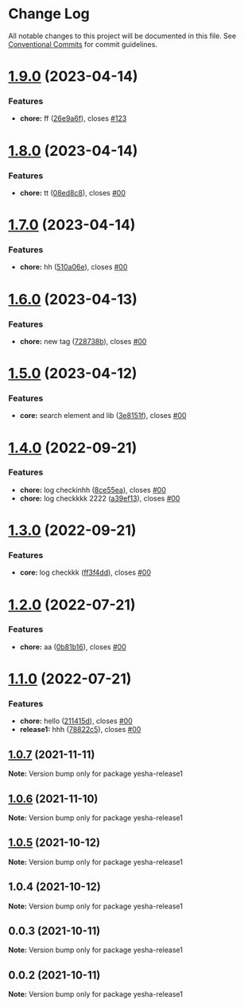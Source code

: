 # Change Log

All notable changes to this project will be documented in this file.
See [Conventional Commits](https://conventionalcommits.org) for commit guidelines.

# [1.9.0](https://github.com/yeshamavani/release-auto/compare/yesha-release1@1.8.0...yesha-release1@1.9.0) (2023-04-14)


### Features

* **chore:** ff ([26e9a6f](https://github.com/yeshamavani/release-auto/commit/26e9a6f652f44e3f5f2bf46d541b9170d9a8ebda)), closes [#123](https://github.com/yeshamavani/release-auto/issues/123)





# [1.8.0](https://github.com/yeshamavani/release-auto/compare/yesha-release1@1.7.0...yesha-release1@1.8.0) (2023-04-14)


### Features

* **chore:** tt ([08ed8c8](https://github.com/yeshamavani/release-auto/commit/08ed8c8a1e95e28fac1392ef9c05a749fb3c99d7)), closes [#00](https://github.com/yeshamavani/release-auto/issues/00)





# [1.7.0](https://github.com/yeshamavani/release-auto/compare/yesha-release1@1.6.0...yesha-release1@1.7.0) (2023-04-14)


### Features

* **chore:** hh ([510a06e](https://github.com/yeshamavani/release-auto/commit/510a06e82cc5007e6f6b02522b42e0fd8bf0bff4)), closes [#00](https://github.com/yeshamavani/release-auto/issues/00)





# [1.6.0](https://github.com/yeshamavani/release-auto/compare/yesha-release1@1.5.0...yesha-release1@1.6.0) (2023-04-13)


### Features

* **chore:** new tag ([728738b](https://github.com/yeshamavani/release-auto/commit/728738b0218c92e8fe3278251c036b435e098486)), closes [#00](https://github.com/yeshamavani/release-auto/issues/00)





# [1.5.0](https://github.com/yeshamavani/release-auto/compare/yesha-release1@1.4.0...yesha-release1@1.5.0) (2023-04-12)


### Features

* **core:** search element and lib ([3e8151f](https://github.com/yeshamavani/release-auto/commit/3e8151fe5f7d65035a74a048d018ac56601277ea)), closes [#00](https://github.com/yeshamavani/release-auto/issues/00)





# [1.4.0](https://github.com/yeshamavani/release-auto/compare/yesha-release1@1.3.0...yesha-release1@1.4.0) (2022-09-21)


### Features

* **chore:** log checkinhh ([8ce55ea](https://github.com/yeshamavani/release-auto/commit/8ce55eaa5ad29c5866f1b2d661d45b09124f81a3)), closes [#00](https://github.com/yeshamavani/release-auto/issues/00)
* **chore:** log checkkkk 2222 ([a39ef13](https://github.com/yeshamavani/release-auto/commit/a39ef13d3496b98ff55cf4c87e6a13265ed6bf42)), closes [#00](https://github.com/yeshamavani/release-auto/issues/00)





# [1.3.0](https://github.com/yeshamavani/release-auto/compare/yesha-release1@1.2.0...yesha-release1@1.3.0) (2022-09-21)


### Features

* **core:** log checkkk ([ff3f4dd](https://github.com/yeshamavani/release-auto/commit/ff3f4ddd27512fcecc96563a8fffc529e09b69ce)), closes [#00](https://github.com/yeshamavani/release-auto/issues/00)





# [1.2.0](https://github.com/yeshamavani/release-auto/compare/yesha-release1@1.1.0...yesha-release1@1.2.0) (2022-07-21)


### Features

* **chore:** aa ([0b81b16](https://github.com/yeshamavani/release-auto/commit/0b81b160a17b031e80172d0a9cb5336d614db232)), closes [#00](https://github.com/yeshamavani/release-auto/issues/00)





# [1.1.0](https://github.com/yeshamavani/release-auto/compare/yesha-release1@1.0.7...yesha-release1@1.1.0) (2022-07-21)


### Features

* **chore:** hello ([211415d](https://github.com/yeshamavani/release-auto/commit/211415d949231a540e9283b134733d280a15eae8)), closes [#00](https://github.com/yeshamavani/release-auto/issues/00)
* **release1:** hhh ([78822c5](https://github.com/yeshamavani/release-auto/commit/78822c5ddb1f748d89c041041ee787ae70363569)), closes [#00](https://github.com/yeshamavani/release-auto/issues/00)





## [1.0.7](https://github.com/yeshamavani/release-auto/compare/yesha-release1@1.0.6...yesha-release1@1.0.7) (2021-11-11)

**Note:** Version bump only for package yesha-release1





## [1.0.6](https://github.com/yeshamavani/release-auto/compare/yesha-release1@1.0.5...yesha-release1@1.0.6) (2021-11-10)

**Note:** Version bump only for package yesha-release1





## [1.0.5](https://github.com/yeshamavani/release-auto/compare/yesha-release1@1.0.4...yesha-release1@1.0.5) (2021-10-12)

**Note:** Version bump only for package yesha-release1





## 1.0.4 (2021-10-12)

**Note:** Version bump only for package yesha-release1





## 0.0.3 (2021-10-11)

**Note:** Version bump only for package yesha-release1





## 0.0.2 (2021-10-11)

**Note:** Version bump only for package yesha-release1
